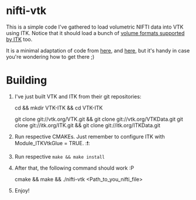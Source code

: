 nifti-vtk 
=========

This is a simple code I've gathered to load volumetric NIFTI data into VTK using
ITK. Notice that it should load a bunch of [volume formats supported by
ITK](http://www.itk.org/Wiki/ITK/File_Formats) too.

It is a minimal adaptation of code from
[here](http://www.vtk.org/Wiki/index.php?title=VTK/ExamplesBoneYard/Cxx/VolumeRendering/itkVtkImageConvert&oldid=50606),
and
[here](http://public.kitware.com/Wiki/ITK/Examples/WishList/IO/itkVtkImageConvertDICOM),
but it's handy in case you're wondering how to get there ;)

Building 
========

1. I've just built VTK and ITK from their git repositories:

	cd && mkdir VTK-ITK && cd VTK-ITK

	git clone git://vtk.org/VTK.git && git clone git://vtk.org/VTKData.git 
	git clone git://itk.org/ITK.git && git clone git://itk.org/ITKData.git
	
2. Run respective CMAKEs. Just remember to configure ITK with Module\_ITKVtkGlue
   = TRUE. ::exclamation::

3. Run respective ``make && make install`` 

4. After that, the following command should work :P 

	cmake && make && ./nifti-vtk <Path_to_you_nifti_file>

5. Enjoy!
